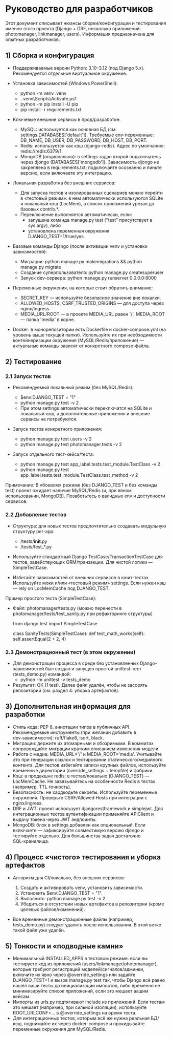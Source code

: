# Руководство для разработчиков

Этот документ описывает нюансы сборки/конфигурации и тестирования именно этого проекта (Django + DRF, несколько приложений: photomanager, linkmanager, users). Информация предназначена для опытных разработчиков.

## 1) Сборка и конфигурация

- Поддерживаемые версии Python: 3.10–3.12 (под Django 5.x). Рекомендуется отдельное виртуальное окружение.
- Установка зависимостей (Windows PowerShell):
  - python -m venv .venv
  - .\.venv\Scripts\Activate.ps1
  - python -m pip install -U pip
  - pip install -r requirements.txt

- Ключевые внешние сервисы в прод/разработке:
  - MySQL: используется как основная БД (см. settings.DATABASES['default']). Требуемые env-переменные: DB_NAME, DB_USER, DB_PASSWORD, DB_HOST, DB_PORT.
  - Redis: используется как кэш (django-redis). Адрес по умолчанию: redis://redis:6379/1.
  - MongoDB (опционально): в settings задан второй подключатель через djongo (DATABASES['mongodb']). Зависимость djongo не закреплена в requirements.txt; подключайте осознанно и пиньте версию, если включаете эту интеграцию.

- Локальная разработка без внешних сервисов:
  - Для запуска тестов и изолированных сценариев можно перейти в «тестовый режим»: в нем автоматически используются SQLite и локальный кэш (LocMem), а список приложений урезан до базовых contrib.*.
  - Переключение выполняется автоматически, если:
    - запущена команда manage.py test ("test" присутствует в sys.argv), либо
    - установлена переменная окружения DJANGO_TEST=1/true/yes.

- Базовые команды Django (после активации venv и установки зависимостей):
  - Миграции: python manage.py makemigrations && python manage.py migrate
  - Создание суперпользователя: python manage.py createsuperuser
  - Запуск dev-сервера: python manage.py runserver 0.0.0.0:8000

- Переменные окружения, на которые стоит обратить внимание:
  - SECRET_KEY — используйте безопасное значение вне локалки.
  - ALLOWED_HOSTS, CSRF_TRUSTED_ORIGINS — для доступа через nginx/ingress.
  - MEDIA_URL/ROOT — в проекте MEDIA_URL равен '/', MEDIA_ROOT — папка 'media' в корне.

- Docker: в монорепозитории есть Dockerfile и docker-compose.yml (на уровень выше текущей папки). Используйте их при необходимости контейнеризации окружения (MySQL/Redis/приложение) — актуальные команды зависят от конкретного compose-файла.

## 2) Тестирование

### 2.1 Запуск тестов

- Рекомендуемый локальный режим (без MySQL/Redis):
  - $env:DJANGO_TEST = "1"
  - python manage.py test -v 2
  - При этом settings автоматически переключатся на SQLite и локальный кэш, а дополнительные приложения и внешние сервисы не потребуются.

- Запуск тестов конкретного приложения:
  - python manage.py test users -v 2
  - python manage.py test photomanager.tests -v 2

- Запуск отдельного тест-кейса/теста:
  - python manage.py test app_label.tests.test_module.TestClass -v 2
  - python manage.py test app_label.tests.test_module.TestClass.test_method -v 2

Примечание: В «боевом» режиме (без DJANGO_TEST и без команды test) проект ожидает наличие MySQL/Redis (и, при явном использовании, MongoDB). Позаботьтесь о валидных env и доступности сервисов.

### 2.2 Добавление тестов

- Структура: для новых тестов предпочтительно создавать модульную структуру per-app:
  - <app>/tests/__init__.py
  - <app>/tests/test_*.py

- Используйте стандартный Django TestCase/TransactionTestCase для тестов, задействующих ORM/транзакции. Для чистой логики — SimpleTestCase.
- Избегайте зависимостей от внешних сервисов в юнит-тестах. Используйте моки и/или «тестовый режим» settings. Если нужен кэш — rely on LocMemCache под DJANGO_TEST.

Пример простого теста (SimpleTestCase):

- Файл: photomanager/tests.py (можно перенести в photomanager/tests/test_sanity.py при рефакторинге структуры)

  from django.test import SimpleTestCase

  class SanityTests(SimpleTestCase):
      def test_math_works(self):
          self.assertEqual(2 + 2, 4)

### 2.3 Демонстрационный тест (в этом окружении)

- Для демонстрации процесса в среде без установленных Django-зависимостей был создан и запущен простой unittest-тест (tests_demo.py) командой:
  - python -m unittest -v tests_demo
- Результат: OK (1 test). Далее файл удалён, чтобы не засорять репозиторий (см. раздел 4: уборка артефактов).

## 3) Дополнительная информация для разработки

- Стиль кода: PEP 8, аннотации типов в публичных API. Рекомендуемые инструменты (при желании добавить в dev‑зависимости): ruff/flake8, isort, black.
- Миграции: держите их атомарными и обозримыми. В коммитах сопровождайте миграции кратким описанием изменения модели.
- Работа с медиа: MEDIA_URL='/' и MEDIA_ROOT='media'. Учитывайте это при генерации ссылок и тестировании статического/медийного контента. Для тестов избегайте записи крупных файлов, используйте временные директории (override_settings + tempfile) и фабрики.
- Кэш: в продакшне redis; в тестах/локально (DJANGO_TEST) — LocMemCache. Не завязывайтесь на особенности Redis в тестах (например, TTL точность).
- Безопасность: не хардкодьте секреты. Используйте переменные окружения. Проверьте CSRF/Allowed Hosts при интеграции с nginx/ingress.
- DRF и JWT: проект использует djangorestframework и simplejwt. Для интеграционных тестов аутентификации применяйте APIClient и выдачу токена через JWT эндпоинты.
- MongoDB: блок в settings добавлен как опциональный. Если включаете — зафиксируйте совместимую версию djongo и тестируйте отдельно. Для большинства задач достаточно SQL‑хранилища.

## 4) Процесс «чистого» тестирования и уборка артефактов

- Алгоритм для CI/локально, без внешних сервисов:
  1. Создать и активировать venv, установить зависимости.
  2. Установить $env:DJANGO_TEST = "1".
  3. Выполнить: python manage.py test -v 2.
  4. Убедиться в отсутствии новых артефактов в репозитории (кроме целевых файлов/изменений).

- Все временные демонстрационные файлы (например, tests_demo.py) следует удалять после использования. В этой ветке такой файл уже удалён.

## 5) Тонкости и «подводные камни»

- Минимальный INSTALLED_APPS в тестовом режиме: если вы тестируете код из приложений (users/linkmanager/photomanager), которые требуют регистраций моделей/сигналов/админки, включите их явно через @override_settings или задайте DJANGO_TEST=1 и вызов manage.py test так, чтобы Django всё равно нашёл ваши тесты до инициализации импортов, либо временно не минимизируйте список приложений, если это мешает вашим кейсам.
- Импорты из urls.py подтягивают include из приложений. Если тестам это мешает (например, при сильной изоляции), используйте ROOT_URLCONF=... в @override_settings на время теста.
- Для интеграционных тестов, которым всё же нужна реальная БД/кэш, поднимайте их через docker-compose и прокидывайте переменные окружения для MySQL/Redis.
